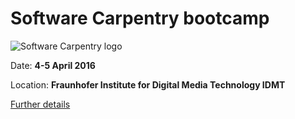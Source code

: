
Software Carpentry bootcamp 
============================

![Software Carpentry logo](http://software-carpentry.org/img/software-carpentry-banner.png "Software Carpentry logo")

Date:  **4-5 April 2016**

Location: **Fraunhofer Institute for Digital Media Technology IDMT**

[Further details](https://mkuzak.github.io/2016-04-04-ilmenau/)
